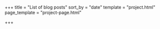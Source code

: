 +++
title = "List of blog posts"
sort_by = "date"
template = "project.html"
page_template = "project-page.html"

+++